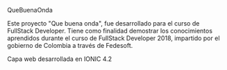 QueBuenaOnda

Este proyecto "Que buena onda", fue desarrollado para el curso de FullStack Developer. Tiene como finalidad demostrar los conocimientos aprendidos durante el curso de FullStack Developer 2018, impartido por el gobierno de Colombia a través de Fedesoft.

Capa web desarrollada en IONIC 4.2
